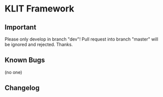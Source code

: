 # KLIT Framework

## Important
Please only develop in branch "dev"! Pull request into branch "master" will be ignored and rejected. Thanks.

## Known Bugs
(no one)

## Changelog
